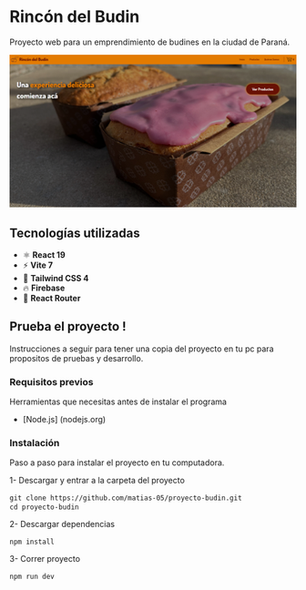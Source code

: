 
# Rincón del Budin

Proyecto web para un emprendimiento de budines en la ciudad de Paraná.

<img src="/public/Imagenes-readme/inicio.png">

## Tecnologías utilizadas
- ⚛️ **React 19**
- ⚡ **Vite 7**
- 🎨 **Tailwind CSS 4**
- 🔥 **Firebase**
- 🧭 **React Router**

## Prueba el proyecto !

Instrucciones a seguir para tener una copia del proyecto en tu pc para propositos de pruebas y desarrollo.

### Requisitos previos

Herramientas que necesitas antes de instalar el programa 
- [Node.js] (<a>nodejs.org</a>)

### Instalación

Paso a paso para instalar el proyecto en tu computadora.

1- Descargar y entrar a la carpeta del proyecto

    git clone https://github.com/matias-05/proyecto-budin.git
    cd proyecto-budin

2- Descargar dependencias

    npm install 

3- Correr proyecto

    npm run dev


